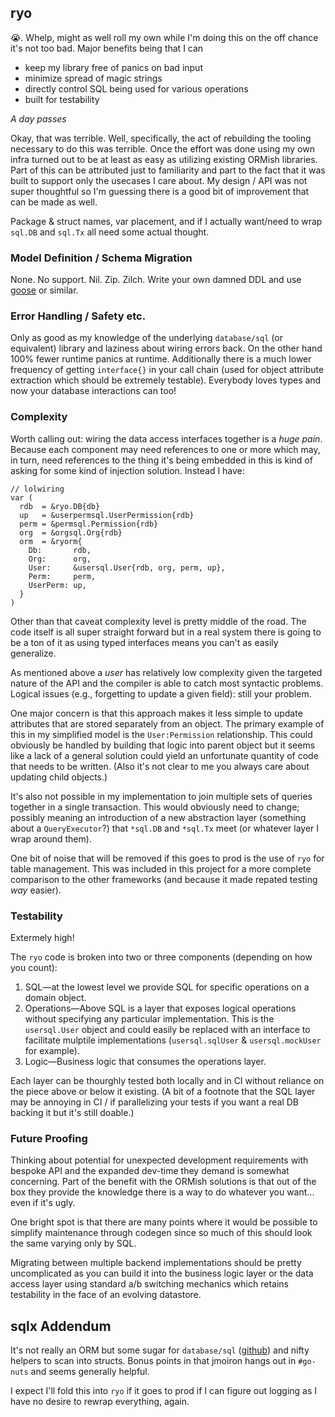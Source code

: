 ## <a name="ryo"></a>ryo
:sob:. Whelp, might as well roll my own while I'm doing this on the off chance
it's not too bad. Major benefits being that I can

* keep my library free of panics on bad input
* minimize spread of magic strings
* directly control SQL being used for various operations
* built for testability

*A day passes*

Okay, that was terrible. Well, specifically, the act of rebuilding the tooling
necessary to do this was terrible. Once the effort was done using my own infra
turned out to be at least as easy as utilizing existing ORMish libraries. Part
of this can be attributed just to familiarity and part to the fact that it was
built to support only the usecases I care about. My design / API was not super
thoughtful so I'm guessing there is a good bit of improvement that can be made
as well.

Package & struct names, var placement, and if I actually want/need to wrap
`sql.DB` and `sql.Tx` all need some actual thought.

### Model Definition / Schema Migration

None. No support. Nil. Zip. Zilch. Write your own damned DDL and use
[goose](https://bitbucket.org/liamstask/goose) or similar.

### Error Handling / Safety etc.

Only as good as my knowledge of the underlying `database/sql` (or equivalent)
library and laziness about wiring errors back. On the other hand 100% fewer
runtime panics at runtime. Additionally there is a much lower frequency of
getting `interface{}` in your call chain (used for object attribute extraction
which should be extremely testable). Everybody loves types and now your
database interactions can too!

### Complexity
Worth calling out: wiring the data access interfaces together is a *huge pain*.
Because each component may need references to one or more which may, in turn,
need references to the thing it's being embedded in this is kind of asking for
some kind of injection solution.  Instead I have:

    // lolwiring
    var (
      rdb  = &ryo.DB{db}
      up   = &userpermsql.UserPermission{rdb}
      perm = &permsql.Permission{rdb}
      org  = &orgsql.Org{rdb}
      orm  = &ryorm{
        Db:       rdb,
        Org:      org,
        User:     &usersql.User{rdb, org, perm, up},
        Perm:     perm,
        UserPerm: up,
      }
    )

Other than that caveat complexity level is pretty middle of the road. The code
itself is all super straight forward but in a real system there is going to be
a ton of it as using typed interfaces means you can't as easily generalize.

As mentioned above a *user* has relatively low complexity given the targeted
nature of the API and the compiler is able to catch most syntactic problems.
Logical issues (e.g., forgetting to update a given field): still your problem.

One major concern is that this approach makes it less simple to update
attributes that are stored separately from an object. The primary example of
this in my simplified model is the `User:Permission` relationship.  This could
obviously be handled by building that logic into parent object but it seems
like a lack of a general solution could yield an unfortunate quantity of code
that needs to be written. (Also it's not clear to me you always care about
updating child objects.)

It's also not possible in my implementation to join multiple sets of queries
together in a single transaction. This would obviously need to change; possibly
meaning an introduction of a new abstraction layer (something about a
`QueryExecutor`?) that `*sql.DB` and `*sql.Tx` meet (or whatever layer I wrap
around them).

One bit of noise that will be removed if this goes to prod is the use of
`ryo` for table management. This was included in this project for a more
complete comparison to the other frameworks (and because it made repated
testing *way* easier).

### Testability
Extermely high!

The `ryo` code is broken into two or three components (depending on how you
count):

1. SQL&mdash;at the lowest level we provide SQL for specific operations on
a domain object.
2. Operations&mdash;Above SQL is a layer that exposes logical operations
without specifying any particular implementation. This is the `usersql.User`
object and could easily be replaced with an interface to facilitate mulptile
implementations (`usersql.sqlUser` & `usersql.mockUser` for example).
3. Logic&mdash;Business logic that consumes the operations layer.

Each layer can be thourghly tested both locally and in CI without reliance on
the piece above or below it existing. (A bit of a footnote that the SQL layer
may be annoying in CI / if parallelizing your tests if you want a real DB
backing it but it's still doable.)

### Future Proofing

Thinking about potential for unexpected development requirements with bespoke
API and the expanded dev-time they demand is somewhat concerning. Part of the
benefit with the ORMish solutions is that out of the box they provide the
knowledge there is a way to do whatever you want... even if it's ugly.

One bright spot is that there are many points where it would be possible to
simplify maintenance through codegen since so much of this should look the same
varying only by SQL.

Migrating between multiple backend implementations should be pretty
uncomplicated as you can build it into the business logic layer or the data
access layer using standard a/b switching mechanics which retains testability
in the face of an evolving datastore.

## sqlx Addendum

It's not really an ORM but some sugar for `database/sql` ([github](https://github.com/jmoiron/sqlx))
and nifty helpers to scan into structs. Bonus points in that jmoiron hangs out
in `#go-nuts` and seems generally helpful.

I expect I'll fold this into `ryo` if it goes to prod if I can figure out
logging as I have no desire to rewrap everything, again.
